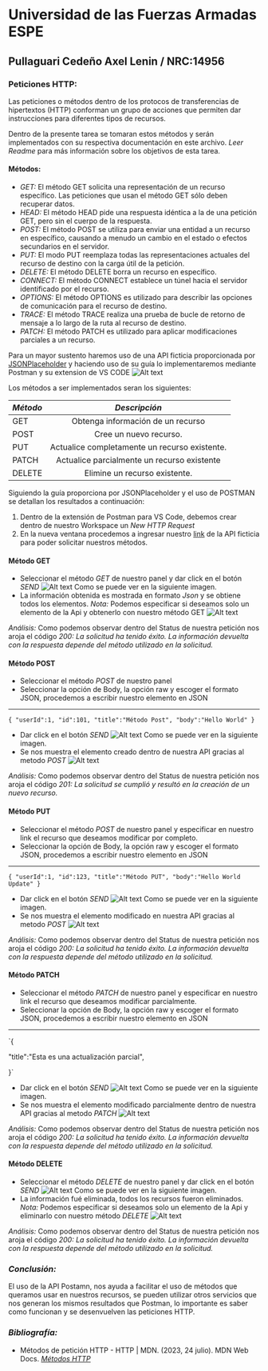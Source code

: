 # Universidad de las Fuerzas Armadas ESPE

## Pullaguari Cedeño Axel Lenin / NRC:14956

### Peticiones HTTP:

Las peticiones o métodos dentro de los protocos de transferencias de hipertextos (HTTP) conforman un grupo de acciones que permiten dar instrucciones para diferentes tipos de recursos.

Dentro de la presente tarea se tomaran estos métodos y serán implementados con su respectiva documentación en este archivo. _Leer Readme_ para más información sobre los objetivos de esta tarea.

#### Métodos:

- _GET:_ El método GET solicita una representación de un recurso específico. Las peticiones que usan el método GET sólo deben recuperar datos.
- _HEAD:_ El método HEAD pide una respuesta idéntica a la de una petición GET, pero sin el cuerpo de la respuesta.
- _POST:_ El método POST se utiliza para enviar una entidad a un recurso en específico, causando a menudo un cambio en el estado o efectos secundarios en el servidor.
- _PUT:_ El modo PUT reemplaza todas las representaciones actuales del recurso de destino con la carga útil de la petición.
- _DELETE:_ El método DELETE borra un recurso en específico.
- _CONNECT:_ El método CONNECT establece un túnel hacia el servidor identificado por el recurso.
- _OPTIONS:_ El método OPTIONS es utilizado para describir las opciones de comunicación para el recurso de destino.
- _TRACE:_ El método TRACE realiza una prueba de bucle de retorno de mensaje a lo largo de la ruta al recurso de destino.
- _PATCH:_ El método PATCH es utilizado para aplicar modificaciones parciales a un recurso.

Para un mayor sustento haremos uso de una API ficticia proporcionada por [JSONPlaceholder](https://jsonplaceholder.typicode.com/guide/) y haciendo uso de su guía lo implementaremos mediante Postman y su extension de VS CODE ![Alt text](<postman vscode.jpg>)

Los métodos a ser implementados seran los siguientes:

| _Método_ |                 _Descripción_                 |
| :------- | :-------------------------------------------: |
| GET      |       Obtenga información de un recurso       |
| POST     |            Cree un nuevo recurso.             |
| PUT      | Actualice completamente un recurso existente. |
| PATCH    |  Actualice parcialmente un recurso existente  |
| DELETE   |         Elimine un recurso existente.         |

Siguiendo la guía proporciona por JSONPlaceholder y el uso de POSTMAN se detallan los resultados a continuación:

1. Dentro de la extensión de Postman para VS Code, debemos crear dentro de nuestro Workspace un _New HTTP Request_
2. En la nueva ventana procedemos a ingresar nuestro [link](https://jsonplaceholder.typicode.com/posts) de la API ficticia para poder solicitar nuestros métodos.

#### Método GET

- Seleccionar el método _GET_ de nuestro panel y dar click en el botón _SEND_
  ![Alt text](GET.png)
  Como se puede ver en la siguiente imagen.
- La información obtenida es mostrada en formato _Json_ y se obtiene todos los elementos. _Nota:_ Podemos especificar si deseamos solo un elemento de la Api y obtenerlo con nuestro método GET
  ![Alt text](StatusGet.png)

_Análisis:_ Como podemos observar dentro del Status de nuestra petición nos aroja el código _200:_ _La solicitud ha tenido éxito. La información devuelta con la respuesta depende del método utilizado en la solicitud._

#### Método POST

- Seleccionar el método _POST_ de nuestro panel
- Seleccionar la opción de Body, la opción raw y escoger el formato JSON, procedemos a escribir nuestro elemento en JSON

---

`{
"userId":1,
"id":101,
"title":"Método Post",
"body":"Hello World"
}`

- Dar click en el botón _SEND_
  ![Alt text](Post.png)
  Como se puede ver en la siguiente imagen.
- Se nos muestra el elemento creado dentro de nuestra API gracias al metodo _POST_
  ![Alt text](StatusPost.png)

_Análisis:_ Como podemos observar dentro del Status de nuestra petición nos aroja el código _201:_ _La solicitud se cumplió y resultó en la creación de un nuevo recurso._

#### Método PUT

- Seleccionar el método _POST_ de nuestro panel y especificar en nuestro link el recurso que deseamos modificar por completo.
- Seleccionar la opción de Body, la opción raw y escoger el formato JSON, procedemos a escribir nuestro elemento en JSON

---

`{
"userId":1,
"id":123,
"title":"Método PUT",
"body":"Hello World Update"
}`

- Dar click en el botón _SEND_
  ![Alt text](Put.png)
  Como se puede ver en la siguiente imagen.
- Se nos muestra el elemento modificado en nuestra API gracias al metodo _POST_
  ![Alt text](StatusPut.png)

_Análisis:_ Como podemos observar dentro del Status de nuestra petición nos aroja el código _200:_ _La solicitud ha tenido éxito. La información devuelta con la respuesta depende del método utilizado en la solicitud._

#### Método PATCH

- Seleccionar el método _PATCH_ de nuestro panel y especificar en nuestro link el recurso que deseamos modificar parcialmente.
- Seleccionar la opción de Body, la opción raw y escoger el formato JSON, procedemos a escribir nuestro elemento en JSON

---

`{

"title":"Esta es una actualización parcial",

}`

- Dar click en el botón _SEND_
  ![Alt text](Patch.png)
  Como se puede ver en la siguiente imagen.
- Se nos muestra el elemento modificado parcialmente dentro de nuestra API gracias al metodo _PATCH_
  ![Alt text](StatusPatch.png)

_Análisis:_ Como podemos observar dentro del Status de nuestra petición nos aroja el código _200:_ _La solicitud ha tenido éxito. La información devuelta con la respuesta depende del método utilizado en la solicitud._

#### Método DELETE

- Seleccionar el método _DELETE_ de nuestro panel y dar click en el botón _SEND_
  ![Alt text](Delete.png)
  Como se puede ver en la siguiente imagen.
- La información fué eliminada, todos los recursos fueron eliminados.
  _Nota:_ Podemos especificar si deseamos solo un elemento de la Api y eliminarlo con nuestro método _DELETE_
  ![Alt text](StatusDelete.png)

_Análisis:_ Como podemos observar dentro del Status de nuestra petición nos aroja el código _200:_ _La solicitud ha tenido éxito. La información devuelta con la respuesta depende del método utilizado en la solicitud._

### _Conclusión:_

El uso de la API Postamn, nos ayuda a facilitar el uso de métodos que queramos usar en nuestros recursos, se pueden utilizar otros servicios que nos generan los mismos resultados que Postman, lo importante es saber como funcionan y se desenvuelven las peticiones HTTP.

### _Bibliografía:_

- Métodos de petición HTTP - HTTP | MDN. (2023, 24 julio). MDN Web Docs. _[Métodos HTTP](https://developer.mozilla.org/es/docs/Web/HTTP/Methods)_
